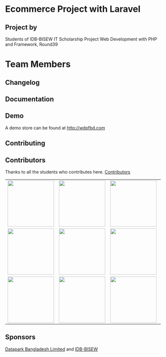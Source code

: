 # Ecommerce Project with Laravel


## Project by 

Students of IDB-BISEW IT Scholarship Project
Web Development with PHP and Framework, Round39



Team Members
===


## Changelog

## Documentation

## Demo 
A demo store can be found at http://wdpfbd.com

## Contributing



## Contributors

Thanks to all the students who contributes here. 
<a href="https://github.com/roobon/laravel_ecommerce/graphs/contributors">Contributors</a>
<table style="text-align: center;">
	<tr>
		<td>
			<a href="https://github.com/roobon"><img src="https://avatars1.githubusercontent.com/u/660515?s=460&v=4" alt="" width="150"></a>	
		</td>
		<td>
			<a href="https://github.com/kabirkhyrul"><img src="https://avatars0.githubusercontent.com/u/44431386?s=400&v=4" alt="" width="150"></a>
		</td>
		<td>
			<a href="https://github.com/Habibur092"><img src="https://avatars2.githubusercontent.com/u/52200164?s=400&v=4" alt="" width="150"></a>
		</td>
		<td>
			<a href="https://github.com/AhmadTanvir"><img src="https://avatars0.githubusercontent.com/u/52199443?s=400&v=4" alt="" width="150"></a>
		</td>
	</tr>
	<tr>
		<td>
			<a href="https://github.com/saiful199324"><img src="https://avatars3.githubusercontent.com/u/52201329?s=400&v=4" alt="" width="150"></a>	
		</td>
		<td>
			<a href="https://github.com/Sharfuzzamaan"><img src="https://avatars1.githubusercontent.com/u/47491930?s=400&v=4" alt="" width="150"></a>
		</td>
		<td>
			<a href="https://github.com/nasimasheikh"><img src="https://avatars2.githubusercontent.com/u/52200293?s=400&v=4" alt="" width="150"></a>
		</td>
		<td>
			<a href="https://github.com/ishakkhor"><img src="https://avatars0.githubusercontent.com/u/52200505?s=400&v=4" alt="" width="150"></a>
		</td>
	</tr>
	<tr>
		<td>
			<a href="https://github.com/reza1-web"><img src="https://avatars2.githubusercontent.com/u/52201009?s=400&v=4" alt="" width="150"></a>	
		</td>
		<td>
			<a href="https://github.com/Nazmulon"><img src="https://avatars1.githubusercontent.com/u/52201136?s=400&v=4" alt="" width="150"></a>
		</td>
		<td>
			<a href="https://github.com/shishir-design"><img src="https://avatars0.githubusercontent.com/u/52245338?s=400&v=4" alt="" width="150"></a>
		</td>
		<td>
			<a href="https://github.com/aponislamapon"><img src="https://avatars0.githubusercontent.com/u/48382430?s=400&v=4" alt="" width="150"></a>
		</td>
	</tr>
</table>


## Sponsors

<a href="http://www.dataparkbd.com">Datapark Bangladesh Limited</a> and <a href="http://www.idb-bisew.org">IDB-BISEW</a> 
